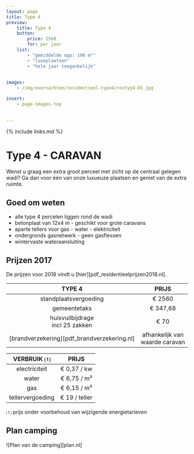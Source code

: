 ```yaml
---
layout: page
title: Type 4
preview: 
    title: Type 4
    button:
        price: 2560
        for: per jaar
    list:
        - "gemiddelde opp: 190 m²"
        - "luxeplaatsen"
        - "hele jaar toegankelijk"
        
        
images:
    - /img/overnachten/residentieel-type4/restyp4-01.jpg

insert:
    - page-images-top
    
    
---
```


{% include links.md %}

# Type 4 - CARAVAN

Wenst u graag een extra groot perceel met zicht op de centraal gelegen wadi? Ga dan voor één van onze luxueuze plaatsen en geniet van de extra ruimte.

## Goed om weten

- alle type 4 percelen liggen rond de wadi
- betonplaat van 12x4 m - geschikt voor grote caravans
- aparte tellers voor gas - water - elektriciteit
- ondergronds gasnetwerk - geen gasflessen
- wintervaste wateraansluiting


## Prijzen 2017

De prijzen voor 2018 vindt u [hier][pdf_residentieelprijzen2018.nl].

TYPE 4                |PRIJS           |
:--------------------:|:--------------:|
standplaatsvergoeding |€ 2560               
gemeentetaks          |€ 347,68 
huisvuilbijdrage<br>incl 25 zakken<br> | € 70    
[brandverzekering][pdf_brandverzekering.nl]     |afhankelijk van <br>waarde caravan

VERBRUIK ⑴           |PRIJS          |
:--------------------:|:-------------:|
electriciteit         | € 0,37 / kw        
water                 | € 6,75 / m³  
gas                   | € 6,15 / m³       
tellervergoeding      | € 19 / teller

⑴ prijs onder voorbehoud van wijzigende energietarieven

## Plan camping

![Plan van de camping][plan.nl]
